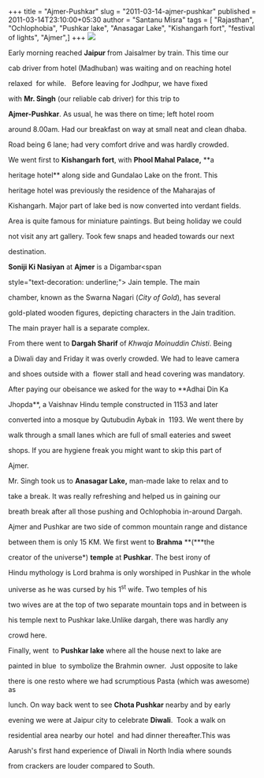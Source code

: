+++
title = "Ajmer-Pushkar"
slug = "2011-03-14-ajmer-pushkar"
published = 2011-03-14T23:10:00+05:30
author = "Santanu Misra"
tags = [ "Rajasthan", "Ochlophobia", "Pushkar lake", "Anasagar Lake", "Kishangarh fort", "festival of lights", "Ajmer",]
+++
[![](../images/thumbnails/2011-03-14-ajmer-pushkar-ajmer-pushkar.jpg)](../images/2011-03-14-ajmer-pushkar-ajmer-pushkar.jpg)



Early morning reached **Jaipur** from Jaisalmer by train. This time our

cab driver from hotel (Madhuban) was waiting and on reaching hotel

relaxed  for while.   Before leaving for Jodhpur, we have fixed

with **Mr. Singh** (our reliable cab driver) for this trip to

**Ajmer-Pushkar**. As usual, he was there on time; left hotel room

around 8.00am. Had our breakfast on way at small neat and clean dhaba.

Road being 6 lane; had very comfort drive and was hardly crowded.



We went first to **Kishangarh fort**, with **Phool Mahal Palace,** **a

heritage hotel** along side and Gundalao Lake on the front. This

heritage hotel was previously the residence of the Maharajas of

Kishangarh. Major part of lake bed is now converted into verdant fields.

Area is quite famous for miniature paintings. But being holiday we could

not visit any art gallery. Took few snaps and headed towards our next

destination.



**Soniji Ki Nasiyan** at **Ajmer** is a Digambar<span

style="text-decoration: underline;"> </span>Jain temple. The main

chamber, known as the Swarna Nagari (*City of Gold*), has several

gold-plated wooden figures, depicting characters in the Jain tradition.

The main prayer hall is a separate complex.



From there went to **Dargah Sharif** of *Khwaja Moinuddin Chisti*. Being

a Diwali day and Friday it was overly crowded. We had to leave camera

and shoes outside with a  flower stall and head covering was mandatory.

After paying our obeisance we asked for the way to **Adhai Din Ka

Jhopda**, a Vaishnav Hindu temple constructed in 1153 and later

converted into a mosque by Qutubudin Aybak in  1193. We went there by

walk through a small lanes which are full of small eateries and sweet

shops. If you are hygiene freak you might want to skip this part of

Ajmer.



Mr. Singh took us to **Anasagar Lake,** man-made lake to relax and to

take a break. It was really refreshing and helped us in gaining our

breath break after all those pushing and Ochlophobia in-around Dargah.



Ajmer and Pushkar are two side of common mountain range and distance

between them is only 15 KM. We first went to **Brahma** **(***the

creator of the universe*) **temple** at **Pushkar**. The best irony of

Hindu mythology is Lord brahma is only worshiped in Pushkar in the whole

universe as he was cursed by his 1<sup>st</sup> wife. Two temples of his

two wives are at the top of two separate mountain tops and in between is

his temple next to Pushkar lake.Unlike dargah, there was hardly any

crowd here.



Finally, went  to **Pushkar lake** where all the house next to lake are

painted in blue  to symbolize the Brahmin owner.  Just opposite to lake

there is one resto where we had scrumptious Pasta (which was awesome) as

lunch. On way back went to see **Chota Pushkar** nearby and by early

evening we were at Jaipur city to celebrate **Diwali**.  Took a walk on

residential area nearby our hotel  and had dinner thereafter.This was

Aarush's first hand experience of Diwali in North India where sounds

from crackers are louder compared to South.
